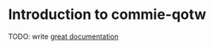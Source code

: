 # Introduction to commie-qotw

TODO: write [great documentation](http://jacobian.org/writing/what-to-write/)
